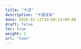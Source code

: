 ```yaml
---
title: "卡渲"
description: "卡通渲染"
date: 2020-01-11T14:09:21+09:00 
draft: false
toc: true
weight: 1
url: "toon"
---
```


